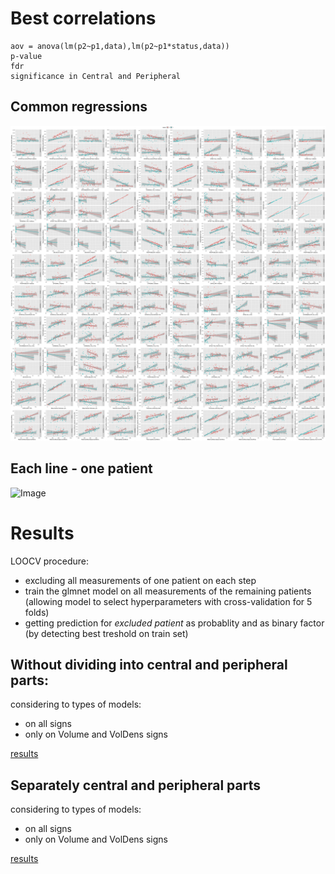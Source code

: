 # Best correlations 

```
aov = anova(lm(p2~p1,data),lm(p2~p1*status,data))
p-value
fdr 
significance in Central and Peripheral
```
## Common regressions
![Image](./images/1_best_regressions.png)

## Each line - one patient
![Image](./images/1_best_regressions2.png)


# Results

LOOCV procedure:
- excluding all measurements of one patient on each step
- train the glmnet model on all measurements of the remaining patients (allowing model to select hyperparameters with cross-validation for 5 folds)
- getting prediction for *excluded patient* as probablity and as binary factor (by detecting best treshold on train set)

## Without dividing into central and peripheral parts:
considering to types of models:
- on all signs
- only on Volume and VolDens signs

[results](./images/predictions_together.htm) 

## Separately central and peripheral parts
considering to types of models:
- on all signs
- only on Volume and VolDens signs

[results](./images/predictions_sep.htm)

                          











